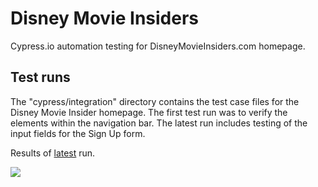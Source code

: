 # Disney Movie Insiders
Cypress.io automation testing for DisneyMovieInsiders.com homepage.

## Test runs
The "cypress/integration" directory contains the test case files for the Disney Movie Insider homepage.
The first test run was to verify the elements within the navigation bar.
The latest run includes testing of the input fields for the Sign Up form.

Results of [latest](https://dashboard.cypress.io/projects/8frjna/runs/2) run.

![](cypress/videos/disney-sign-up-form.spec.js.gif)
